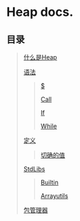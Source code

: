 # Heap docs.

## 目录
> [什么是Heap](What_Is_Heap.md)
>
> [语法](grammar/index.md)
> 
> > [\$](grammar/replace.md)
> >
> > [Call](grammar/call.md)
> > 
> > [If](grammar/if.md)
> > 
> > [While](grammar/while.md)
>
> [定义](define/index.md)
> > [切确的值](define/value.md)
>
> [StdLibs](stdlibs/index.md)
> > [Builtin](stdlibs/builtin/index.md)
> >
> > [Arrayutils](stdlibs/arrayutils/index.md)
>
> [包管理器](heapack/index.md)